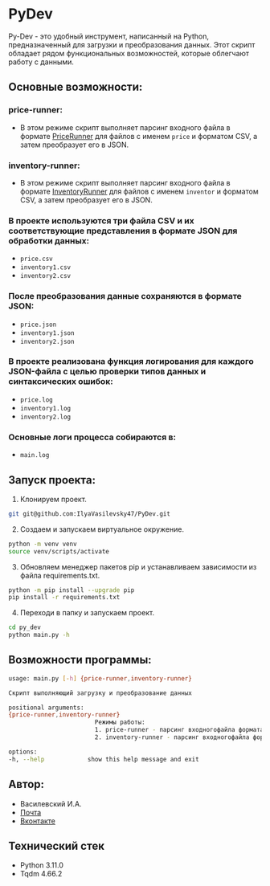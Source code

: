 # PyDev
Py-Dev - это удобный инструмент, написанный на Python, предназначенный для загрузки и преобразования данных. Этот скрипт обладает рядом функциональных возможностей, которые облегчают работу с данными.

## Основные возможности:
### price-runner:
- В этом режиме скрипт выполняет парсинг входного файла в формате [PriceRunner](https://support.heado.ru/api/management/#method_priceupdatebatch) для файлов с именем `price` и форматом CSV, а затем преобразует его в JSON.

### inventory-runner:
- В этом режиме скрипт выполняет парсинг входного файла в формате [InventoryRunner](https://support.heado.ru/api/management/#method_inventoryUpdateBatch) для файлов с именем `inventor` и форматом CSV, а затем преобразует его в JSON.

### В проекте используются три файла CSV и их соответствующие представления в формате JSON для обработки данных:
- `price.csv`
- `inventory1.csv`
- `inventory2.csv`

### После преобразования данные сохраняются в формате JSON:
- `price.json`
- `inventory1.json`
- `inventory2.json`

### В проекте реализована функция логирования для каждого JSON-файла с целью проверки типов данных и синтаксических ошибок:
- `price.log`
- `inventory1.log`
- `inventory2.log`

### Основные логи процесса собираются в:
- `main.log`

## Запуск проекта:
1. Клонируем проект.
```bash
git git@github.com:IlyaVasilevsky47/PyDev.git
```
2. Создаем и запускаем виртуальное окружение.
```bash
python -m venv venv
source venv/scripts/activate
```
3. Обновляем менеджер пакетов pip и устанавливаем зависимости из файла requirements.txt.
```bash
python -m pip install --upgrade pip
pip install -r requirements.txt
```
4. Переходи в папку и запускаем проект.
```bash
cd py_dev
python main.py -h
```

## Возможности программы:
```bash
usage: main.py [-h] {price-runner,inventory-runner}

Скрипт выполняющий загрузку и преобразование данных

positional arguments:
{price-runner,inventory-runner}
                        Режимы работы:
                        1. price-runner - парсинг входногофайла формата PriceRunner;
                        2. inventory-runner - парсинг входногофайла формата InventoryRunner.

options:
-h, --help            show this help message and exit
```

## Автор:
- Василевский И.А.
- [Почта](vasilevskijila047@gmail.com)
- [Вконтакте](https://vk.com/ilya.vasilevskiy47)

## Технический стек
- Python 3.11.0
- Tqdm 4.66.2
